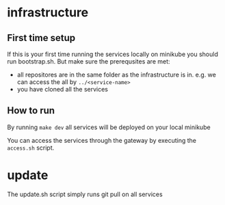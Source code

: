 # infrastructure

## First time setup
If this is your first time running the services locally on minikube you should run bootstrap.sh. But make sure the prerequsites are met:
- all repositores are in the same folder as the infrastructure is in. e.g. we can access the all by `../<service-name>`
- you have cloned all the services


## How to run
By running `make dev` all services will be deployed on your local minikube

You can access the services through the gateway by executing the `access.sh` script.

# update
The update.sh script simply runs git pull on all services
